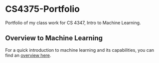 # CS4375-Portfolio
Portfolio of my class work for CS 4347, Intro to Machine Learning.
## Overview to Machine Learning
For a quick introduction to machine learning and its capabilities, you can find an [overview here](Overview_to_Machine_Learning.pdf).